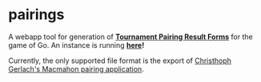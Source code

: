 # pairings

A webapp tool for generation of **[Tournament Pairing Result Forms](./example.pdf)** for the game of Go. An instance is running **[here](http://gostyle.j2m.cz/pairings)!**

Currently, the only supported file format is the export of [Christhoph Gerlach's Macmahon pairing application](http://www.cgerlach.de/go/macmahon.html).
